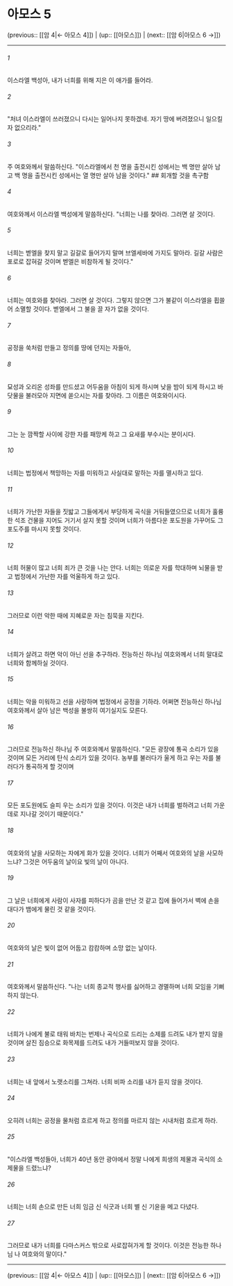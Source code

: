 # 아모스 5

(previous:: [[암 4|← 아모스 4]]) | (up:: [[아모스]]) | (next:: [[암 6|아모스 6 →]])

***




###### 1 

이스라엘 백성아, 내가 너희를 위해 지은 이 애가를 들어라. 



###### 2 

"처녀 이스라엘이 쓰러졌으니 다시는 일어나지 못하겠네. 자기 땅에 버려졌으니 일으킬 자 없으리라." 



###### 3 

주 여호와께서 말씀하신다. "이스라엘에서 천 명을 출전시킨 성에서는 백 명만 살아 남고 백 명을 출전시킨 성에서는 열 명만 살아 남을 것이다." ## 회개할 것을 촉구함 



###### 4 

여호와께서 이스라엘 백성에게 말씀하신다. "너희는 나를 찾아라. 그러면 살 것이다. 



###### 5 

너희는 벧엘을 찾지 말고 길갈로 들어가지 말며 브엘세바에 가지도 말아라. 길갈 사람은 포로로 잡혀갈 것이며 벧엘은 비참하게 될 것이다." 



###### 6 

너희는 여호와를 찾아라. 그러면 살 것이다. 그렇지 않으면 그가 불같이 이스라엘을 휩쓸어 소멸할 것이다. 벧엘에서 그 불을 끌 자가 없을 것이다. 



###### 7 

공정을 쑥처럼 만들고 정의를 땅에 던지는 자들아, 



###### 8 

묘성과 오리온 성좌를 만드셨고 어두움을 아침이 되게 하시며 낮을 밤이 되게 하시고 바닷물을 불러모아 지면에 쏟으시는 자를 찾아라. 그 이름은 여호와이시다. 



###### 9 

그는 눈 깜짝할 사이에 강한 자를 패망케 하고 그 요새를 부수시는 분이시다. 



###### 10 

너희는 법정에서 책망하는 자를 미워하고 사실대로 말하는 자를 멸시하고 있다. 



###### 11 

너희가 가난한 자들을 짓밟고 그들에게서 부당하게 곡식을 거둬들였으므로 너희가 훌륭한 석조 건물을 지어도 거기서 살지 못할 것이며 너희가 아름다운 포도원을 가꾸어도 그 포도주를 마시지 못할 것이다. 



###### 12 

너희 허물이 많고 너희 죄가 큰 것을 나는 안다. 너희는 의로운 자를 학대하며 뇌물을 받고 법정에서 가난한 자를 억울하게 하고 있다. 



###### 13 

그러므로 이런 악한 때에 지혜로운 자는 침묵을 지킨다. 



###### 14 

너희가 살려고 하면 악이 아닌 선을 추구하라. 전능하신 하나님 여호와께서 너희 말대로 너희와 함께하실 것이다. 



###### 15 

너희는 악을 미워하고 선을 사랑하며 법정에서 공정을 기하라. 어쩌면 전능하신 하나님 여호와께서 살아 남은 백성을 불쌍히 여기실지도 모른다. 



###### 16 

그러므로 전능하신 하나님 주 여호와께서 말씀하신다. "모든 광장에 통곡 소리가 있을 것이며 모든 거리에 탄식 소리가 있을 것이다. 농부를 불러다가 울게 하고 우는 자를 불러다가 통곡하게 할 것이며 



###### 17 

모든 포도원에도 슬피 우는 소리가 있을 것이다. 이것은 내가 너희를 벌하려고 너희 가운데로 지나갈 것이기 때문이다." 



###### 18 

여호와의 날을 사모하는 자에게 화가 있을 것이다. 너희가 어째서 여호와의 날을 사모하느냐? 그것은 어두움의 날이요 빛의 날이 아니다. 



###### 19 

그 날은 너희에게 사람이 사자를 피하다가 곰을 만난 것 같고 집에 들어가서 벽에 손을 대다가 뱀에게 물린 것 같을 것이다. 



###### 20 

여호와의 날은 빛이 없어 어둡고 캄캄하며 소망 없는 날이다. 



###### 21 

여호와께서 말씀하신다. "나는 너희 종교적 행사를 싫어하고 경멸하며 너희 모임을 기뻐하지 않는다. 



###### 22 

너희가 나에게 불로 태워 바치는 번제나 곡식으로 드리는 소제를 드려도 내가 받지 않을 것이며 살진 짐승으로 화목제를 드려도 내가 거들떠보지 않을 것이다. 



###### 23 

너희는 내 앞에서 노랫소리를 그쳐라. 너희 비파 소리를 내가 듣지 않을 것이다. 



###### 24 

오히려 너희는 공정을 물처럼 흐르게 하고 정의를 마르지 않는 시내처럼 흐르게 하라. 



###### 25 

"이스라엘 백성들아, 너희가 40년 동안 광야에서 정말 나에게 희생의 제물과 곡식의 소제물을 드렸느냐? 



###### 26 

너희는 너희 손으로 만든 너희 임금 신 식굿과 너희 별 신 기윤을 메고 다녔다. 



###### 27 

그러므로 내가 너희를 다마스커스 밖으로 사로잡혀가게 할 것이다. 이것은 전능한 하나님 나 여호와의 말이다."

***

(previous:: [[암 4|← 아모스 4]]) | (up:: [[아모스]]) | (next:: [[암 6|아모스 6 →]])
